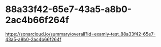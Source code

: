 # 88a33f42-65e7-43a5-a8b0-2ac4b66f264f
https://sonarcloud.io/summary/overall?id=examly-test_88a33f42-65e7-43a5-a8b0-2ac4b66f264f
